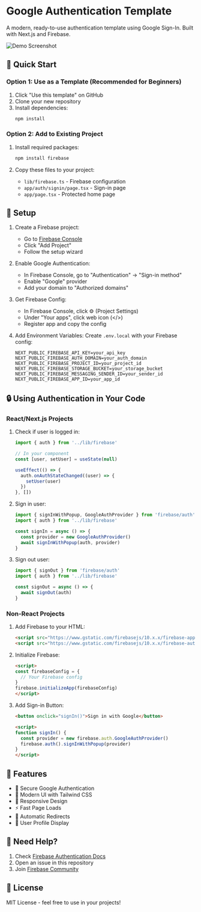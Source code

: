 # Google Authentication Template

A modern, ready-to-use authentication template using Google Sign-In. Built with Next.js and Firebase.

![Demo Screenshot](public/screenshot.png)

## 🚀 Quick Start

### Option 1: Use as a Template (Recommended for Beginners)

1. Click "Use this template" on GitHub
2. Clone your new repository
3. Install dependencies:
   ```bash
   npm install
   ```

### Option 2: Add to Existing Project

1. Install required packages:
   ```bash
   npm install firebase
   ```

2. Copy these files to your project:
   - `lib/firebase.ts` - Firebase configuration
   - `app/auth/signin/page.tsx` - Sign-in page
   - `app/page.tsx` - Protected home page

## 🔧 Setup

1. Create a Firebase project:
   - Go to [Firebase Console](https://console.firebase.google.com)
   - Click "Add Project"
   - Follow the setup wizard

2. Enable Google Authentication:
   - In Firebase Console, go to "Authentication" → "Sign-in method"
   - Enable "Google" provider
   - Add your domain to "Authorized domains"

3. Get Firebase Config:
   - In Firebase Console, click ⚙️ (Project Settings)
   - Under "Your apps", click web icon (</>)
   - Register app and copy the config

4. Add Environment Variables:
   Create `.env.local` with your Firebase config:
   ```
   NEXT_PUBLIC_FIREBASE_API_KEY=your_api_key
   NEXT_PUBLIC_FIREBASE_AUTH_DOMAIN=your_auth_domain
   NEXT_PUBLIC_FIREBASE_PROJECT_ID=your_project_id
   NEXT_PUBLIC_FIREBASE_STORAGE_BUCKET=your_storage_bucket
   NEXT_PUBLIC_FIREBASE_MESSAGING_SENDER_ID=your_sender_id
   NEXT_PUBLIC_FIREBASE_APP_ID=your_app_id
   ```

## 🔒 Using Authentication in Your Code

### React/Next.js Projects

1. Check if user is logged in:
   ```typescript
   import { auth } from '../lib/firebase'
   
   // In your component
   const [user, setUser] = useState(null)
   
   useEffect(() => {
     auth.onAuthStateChanged((user) => {
       setUser(user)
     })
   }, [])
   ```

2. Sign in user:
   ```typescript
   import { signInWithPopup, GoogleAuthProvider } from 'firebase/auth'
   import { auth } from '../lib/firebase'
   
   const signIn = async () => {
     const provider = new GoogleAuthProvider()
     await signInWithPopup(auth, provider)
   }
   ```

3. Sign out user:
   ```typescript
   import { signOut } from 'firebase/auth'
   import { auth } from '../lib/firebase'
   
   const signOut = async () => {
     await signOut(auth)
   }
   ```

### Non-React Projects

1. Add Firebase to your HTML:
   ```html
   <script src="https://www.gstatic.com/firebasejs/10.x.x/firebase-app.js"></script>
   <script src="https://www.gstatic.com/firebasejs/10.x.x/firebase-auth.js"></script>
   ```

2. Initialize Firebase:
   ```html
   <script>
   const firebaseConfig = {
     // Your Firebase config
   }
   firebase.initializeApp(firebaseConfig)
   </script>
   ```

3. Add Sign-in Button:
   ```html
   <button onclick="signIn()">Sign in with Google</button>
   
   <script>
   function signIn() {
     const provider = new firebase.auth.GoogleAuthProvider()
     firebase.auth().signInWithPopup(provider)
   }
   </script>
   ```

## 📱 Features

- 🔐 Secure Google Authentication
- 🎨 Modern UI with Tailwind CSS
- 📱 Responsive Design
- ⚡ Fast Page Loads
- 🔄 Automatic Redirects
- 👤 User Profile Display

## 🤝 Need Help?

1. Check [Firebase Authentication Docs](https://firebase.google.com/docs/auth)
2. Open an issue in this repository
3. Join [Firebase Community](https://firebase.google.com/community)

## 📄 License

MIT License - feel free to use in your projects! 
